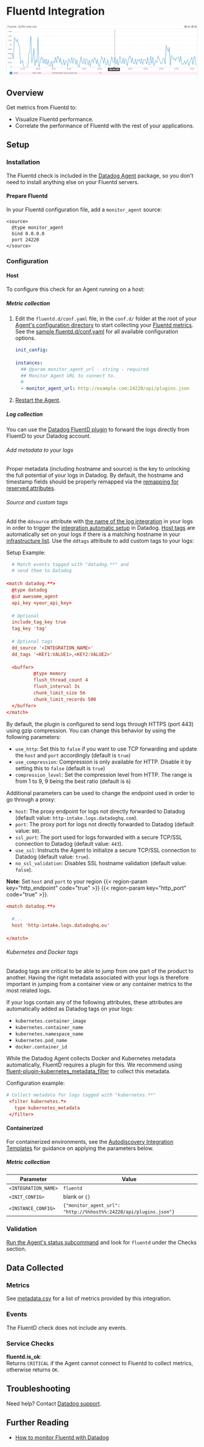 # Fluentd Integration

![Fluentd Dashboard][1]

## Overview

Get metrics from Fluentd to:

- Visualize Fluentd performance.
- Correlate the performance of Fluentd with the rest of your applications.

## Setup

### Installation

The Fluentd check is included in the [Datadog Agent][3] package, so you don't need to install anything else on your Fluentd servers.

#### Prepare Fluentd

In your Fluentd configuration file, add a `monitor_agent` source:

```text
<source>
  @type monitor_agent
  bind 0.0.0.0
  port 24220
</source>
```

### Configuration

<!-- xxx tabs xxx -->
<!-- xxx tab "Host" xxx -->

#### Host

To configure this check for an Agent running on a host:

##### Metric collection

1. Edit the `fluentd.d/conf.yaml` file, in the `conf.d/` folder at the root of your [Agent's configuration directory][4] to start collecting your [Fluentd metrics](#metrics). See the [sample fluentd.d/conf.yaml][5] for all available configuration options.

   ```yaml
   init_config:

   instances:
     ## @param monitor_agent_url - string - required
     ## Monitor Agent URL to connect to.
     #
     - monitor_agent_url: http://example.com:24220/api/plugins.json
   ```

2. [Restart the Agent][6].

##### Log collection

You can use the [Datadog FluentD plugin][7] to forward the logs directly from FluentD to your Datadog account.

###### Add metadata to your logs

Proper metadata (including hostname and source) is the key to unlocking the full potential of your logs in Datadog. By default, the hostname and timestamp fields should be properly remapped via the [remapping for reserved attributes][8].

###### Source and custom tags

Add the `ddsource` attribute with [the name of the log integration][9] in your logs in order to trigger the [integration automatic setup][10] in Datadog.
[Host tags][11] are automatically set on your logs if there is a matching hostname in your [infrastructure list][12]. Use the `ddtags` attribute to add custom tags to your logs:

Setup Example:

```conf
  # Match events tagged with "datadog.**" and
  # send them to Datadog

<match datadog.**>
  @type datadog
  @id awesome_agent
  api_key <your_api_key>

  # Optional
  include_tag_key true
  tag_key 'tag'

  # Optional tags
  dd_source '<INTEGRATION_NAME>'
  dd_tags '<KEY1:VALUE1>,<KEY2:VALUE2>'

  <buffer>
          @type memory
          flush_thread_count 4
          flush_interval 3s
          chunk_limit_size 5m
          chunk_limit_records 500
  </buffer>
</match>
```

By default, the plugin is configured to send logs through HTTPS (port 443) using gzip compression.
You can change this behavior by using the following parameters:

- `use_http`: Set this to `false` if you want to use TCP forwarding and update the `host` and `port` accordingly (default is `true`)
- `use_compression`: Compression is only available for HTTP. Disable it by setting this to `false` (default is `true`)
- `compression_level`: Set the compression level from HTTP. The range is from 1 to 9, 9 being the best ratio (default is `6`)

Additional parameters can be used to change the endpoint used in order to go through a proxy:

- `host`: The proxy endpoint for logs not directly forwarded to Datadog (default value: `http-intake.logs.datadoghq.com`).
- `port`: The proxy port for logs not directly forwarded to Datadog (default value: `80`).
- `ssl_port`: The port used for logs forwarded with a secure TCP/SSL connection to Datadog (default value: `443`).
- `use_ssl`: Instructs the Agent to initialize a secure TCP/SSL connection to Datadog (default value: `true`).
- `no_ssl_validation`: Disables SSL hostname validation (default value: `false`).

**Note**: Set `host` and `port` to your region {{< region-param key="http_endpoint" code="true" >}} {{< region-param key="http_port" code="true" >}}.

```conf
<match datadog.**>

  #...
  host 'http-intake.logs.datadoghq.eu'

</match>
```

###### Kubernetes and Docker tags

Datadog tags are critical to be able to jump from one part of the product to another. Having the right metadata associated with your logs is therefore important in jumping from a container view or any container metrics to the most related logs.

If your logs contain any of the following attributes, these attributes are automatically added as Datadog tags on your logs:

- `kubernetes.container_image`
- `kubernetes.container_name`
- `kubernetes.namespace_name`
- `kubernetes.pod_name`
- `docker.container_id`

While the Datadog Agent collects Docker and Kubernetes metadata automatically, FluentD requires a plugin for this. We recommend using [fluent-plugin-kubernetes_metadata_filter][13] to collect this metadata.

Configuration example:

```conf
# Collect metadata for logs tagged with "kubernetes.**"
 <filter kubernetes.*>
   type kubernetes_metadata
 </filter>
```

<!-- xxz tab xxx -->
<!-- xxx tab "Containerized" xxx -->

#### Containerized

For containerized environments, see the [Autodiscovery Integration Templates][2] for guidance on applying the parameters below.

##### Metric collection

| Parameter            | Value                                                             |
| -------------------- | ----------------------------------------------------------------- |
| `<INTEGRATION_NAME>` | `fluentd`                                                         |
| `<INIT_CONFIG>`      | blank or `{}`                                                     |
| `<INSTANCE_CONFIG>`  | `{"monitor_agent_url": "http://%%host%%:24220/api/plugins.json"}` |

<!-- xxz tab xxx -->
<!-- xxz tabs xxx -->

### Validation

[Run the Agent's status subcommand][14] and look for `fluentd` under the Checks section.

## Data Collected

### Metrics

See [metadata.csv][15] for a list of metrics provided by this integration.

### Events

The FluentD check does not include any events.

### Service Checks

**fluentd.is_ok**:<br>
Returns `CRITICAL` if the Agent cannot connect to Fluentd to collect metrics, otherwise returns `OK`.

## Troubleshooting

Need help? Contact [Datadog support][16].

## Further Reading

- [How to monitor Fluentd with Datadog][17]

[1]: https://raw.githubusercontent.com/DataDog/integrations-core/master/fluentd/images/snapshot-fluentd.png
[2]: https://docs.datadoghq.com/agent/kubernetes/integrations/
[3]: https://app.datadoghq.com/account/settings#agent
[4]: https://docs.datadoghq.com/agent/guide/agent-configuration-files/#agent-configuration-directory
[5]: https://github.com/DataDog/integrations-core/blob/master/fluentd/datadog_checks/fluentd/data/conf.yaml.example
[6]: https://docs.datadoghq.com/agent/guide/agent-commands/#start-stop-and-restart-the-agent
[7]: https://github.com/DataDog/fluent-plugin-datadog
[8]: https://docs.datadoghq.com/logs/processing/#edit-reserved-attributes
[9]: https://docs.datadoghq.com/integrations/#cat-log-collection
[10]: https://docs.datadoghq.com/logs/processing/#integration-pipelines
[11]: https://docs.datadoghq.com/getting_started/tagging/assigning_tags/
[12]: https://app.datadoghq.com/infrastructure
[13]: https://github.com/fabric8io/fluent-plugin-kubernetes_metadata_filter
[14]: https://docs.datadoghq.com/agent/guide/agent-commands/#agent-status-and-information
[15]: https://github.com/DataDog/integrations-core/blob/master/fluentd/metadata.csv
[16]: https://docs.datadoghq.com/help/
[17]: https://www.datadoghq.com/blog/monitor-fluentd-datadog
[18]: https://docs.datadoghq.com/agent/kubernetes/log/
